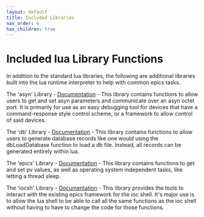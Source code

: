 ```yaml
---
layout: default
title: Included Libraries
nav_order: 6
has_children: true
---
```



# Included lua Library Functions

In addition to the standard lua libraries, the following are 
additional libraries built into the lua runtime interpreter to 
help with common epics tasks.

The 'asyn' Library - [Documentation](libraries/asyn-library) -
This library contains functions to allow users to get and set 
asyn parameters and communicate over an asyn octet port. It is 
primarily for use as an easy debugging tool for devices that 
have a command-response style control scheme, or a framework to 
allow control of said devices.

The 'db' Library - [Documentation](libraries/database-library) -
This library contains functions to allow users to generate 
database records like one would using the dbLoadDatabase function
to load a db file. Instead, all records can be generated entirely
within lua.

The 'epics' Library - [Documentation](libraries/epics-library) - 
This library contains functions to get and set pv values, as well 
as operating system independent tasks, like letting a thread sleep.

The 'iocsh' Library - [Documentation](iocsh-library) - 
This library provides the tools to interact with the existing epics 
framework for the ioc shell. It's major use is to allow the lua shell 
to be able to call all the same functions as the ioc shell without 
having to have to change the code for those functions.
